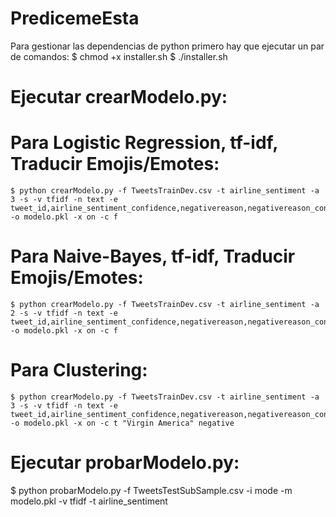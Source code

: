 # PredicemeEsta
 Para gestionar las dependencias de python primero hay que ejecutar un par de comandos:
 $ chmod +x installer.sh
 $ ./installer.sh

 # Ejecutar crearModelo.py:
  # Para Logistic Regression, tf-idf, Traducir Emojis/Emotes:
    $ python crearModelo.py -f TweetsTrainDev.csv -t airline_sentiment -a 3 -s -v tfidf -n text -e tweet_id,airline_sentiment_confidence,negativereason,negativereason_confidence,airline,name,retweet_count,tweet_coord,tweet_created,tweet_location,user_timezone -o modelo.pkl -x on -c f
  # Para Naive-Bayes, tf-idf, Traducir Emojis/Emotes:
    $ python crearModelo.py -f TweetsTrainDev.csv -t airline_sentiment -a 2 -s -v tfidf -n text -e tweet_id,airline_sentiment_confidence,negativereason,negativereason_confidence,airline,name,retweet_count,tweet_coord,tweet_created,tweet_location,user_timezone -o modelo.pkl -x on -c f
  # Para Clustering:
    $ python crearModelo.py -f TweetsTrainDev.csv -t airline_sentiment -a 3 -s -v tfidf -n text -e tweet_id,airline_sentiment_confidence,negativereason,negativereason_confidence,name,retweet_count,tweet_coord,user_timezone -o modelo.pkl -x on -c t "Virgin America" negative
 # Ejecutar probarModelo.py:
  $ python probarModelo.py -f TweetsTestSubSample.csv -i mode -m modelo.pkl -v tfidf -t airline_sentiment
